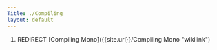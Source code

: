 ```yaml
---
Title: ./Compiling
layout: default
---
```


1.  REDIRECT [Compiling Mono]({{site.url}}/Compiling Mono "wikilink")
